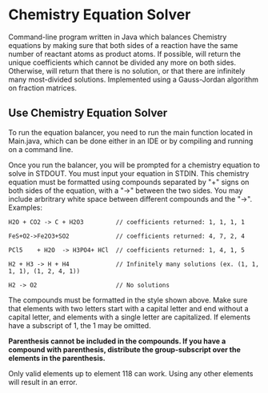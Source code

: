 # Chemistry Equation Solver

Command-line program written in Java which balances Chemistry equations by making sure that both sides of a reaction have the same number of reactant atoms as product atoms. If possible, will return the unique coefficients which cannot be divided any more on both sides. Otherwise, will return that there is no solution, or that there are infinitely many most-divided solutions. Implemented using a Gauss-Jordan algorithm on fraction matrices.

## Use Chemistry Equation Solver

To run the equation balancer, you need to run the main function located in Main.java, which can be done either in an IDE or by compiling and running on a command line.

Once you run the balancer, you will be prompted for a chemistry equation to solve in STDOUT. You must input your equation in STDIN. This chemistry equation must be formatted using compounds separated by "+" signs on both sides of the equation, with a "->" between the two sides. You may include arbritrary white space between different compounds and the "->". Examples:

```
H2O + CO2 -> C + H2O3         // coefficients returned: 1, 1, 1, 1

FeS+O2->Fe2O3+SO2             // coefficients returned: 4, 7, 2, 4

PCl5    + H2O  -> H3PO4+ HCl  // coefficients returned: 1, 4, 1, 5

H2 + H3 -> H + H4             // Infinitely many solutions (ex. (1, 1, 1, 1), (1, 2, 4, 1))

H2 -> O2                      // No solutions
```

The compounds must be formatted in the style shown above. Make sure that elements with two letters start with a capital letter and end without a capital letter, and elements with a single letter are capitalized. If elements have a subscript of 1, the 1 may be omitted.

**Parenthesis cannot be included in the compounds. If you have a compound with parenthesis, distribute the group-subscript over the elements in the parenthesis.**

Only valid elements up to element 118 can work. Using any other elements will result in an error.
